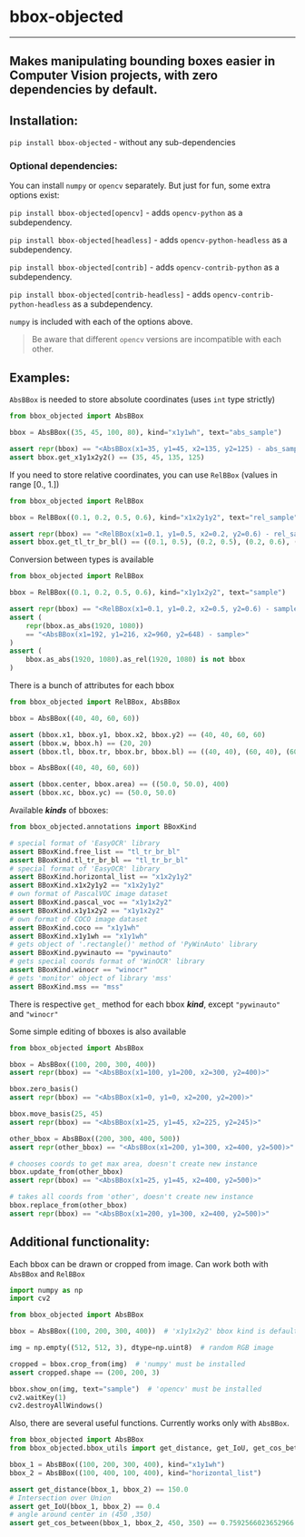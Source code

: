 # bbox-objected

---

Makes manipulating bounding boxes easier in Computer Vision projects, 
with zero dependencies by default.
---

## Installation:

`pip install bbox-objected` - without any sub-dependencies

### Optional dependencies:

You can install `numpy` or `opencv` separately. But just for fun, some extra options exist:

`pip install bbox-objected[opencv]` - adds `opencv-python` as a subdependency.

`pip install bbox-objected[headless]` - adds `opencv-python-headless` as a subdependency.

`pip install bbox-objected[contrib]` - adds `opencv-contrib-python` as a subdependency.

`pip install bbox-objected[contrib-headless]` - adds `opencv-contrib-python-headless` as a subdependency.

`numpy` is included with each of the options above.

> Be aware that different `opencv` versions are incompatible with each other.

## Examples:
`AbsBBox` is needed to store absolute coordinates (uses `int` type strictly)

```python
from bbox_objected import AbsBBox

bbox = AbsBBox((35, 45, 100, 80), kind="x1y1wh", text="abs_sample")

assert repr(bbox) == "<AbsBBox(x1=35, y1=45, x2=135, y2=125) - abs_sample>"
assert bbox.get_x1y1x2y2() == (35, 45, 135, 125)
```
If you need to store relative coordinates, you can use `RelBBox` (values in range [0., 1.])

```python
from bbox_objected import RelBBox

bbox = RelBBox((0.1, 0.2, 0.5, 0.6), kind="x1x2y1y2", text="rel_sample")

assert repr(bbox) == "<RelBBox(x1=0.1, y1=0.5, x2=0.2, y2=0.6) - rel_sample>"
assert bbox.get_tl_tr_br_bl() == ((0.1, 0.5), (0.2, 0.5), (0.2, 0.6), (0.1, 0.6))
```
Conversion between types is available

```python
from bbox_objected import RelBBox

bbox = RelBBox((0.1, 0.2, 0.5, 0.6), kind="x1y1x2y2", text="sample")

assert repr(bbox) == "<RelBBox(x1=0.1, y1=0.2, x2=0.5, y2=0.6) - sample>"
assert (
    repr(bbox.as_abs(1920, 1080))
    == "<AbsBBox(x1=192, y1=216, x2=960, y2=648) - sample>"
)
assert (
    bbox.as_abs(1920, 1080).as_rel(1920, 1080) is not bbox
)
```
There is a bunch of attributes for each bbox

```python
from bbox_objected import RelBBox, AbsBBox

bbox = AbsBBox((40, 40, 60, 60))

assert (bbox.x1, bbox.y1, bbox.x2, bbox.y2) == (40, 40, 60, 60)
assert (bbox.w, bbox.h) == (20, 20)
assert (bbox.tl, bbox.tr, bbox.br, bbox.bl) == ((40, 40), (60, 40), (60, 60), (40, 60))

bbox = AbsBBox((40, 40, 60, 60))

assert (bbox.center, bbox.area) == ((50.0, 50.0), 400)
assert (bbox.xc, bbox.yc) == (50.0, 50.0)
```
Available _**kinds**_ of bboxes:

```python
from bbox_objected.annotations import BBoxKind

# special format of 'EasyOCR' library
assert BBoxKind.free_list == "tl_tr_br_bl"
assert BBoxKind.tl_tr_br_bl == "tl_tr_br_bl"
# special format of 'EasyOCR' library
assert BBoxKind.horizontal_list == "x1x2y1y2"
assert BBoxKind.x1x2y1y2 == "x1x2y1y2"
# own format of PascalVOC image dataset
assert BBoxKind.pascal_voc == "x1y1x2y2"
assert BBoxKind.x1y1x2y2 == "x1y1x2y2"
# own format of COCO image dataset
assert BBoxKind.coco == "x1y1wh"
assert BBoxKind.x1y1wh == "x1y1wh"
# gets object of '.rectangle()' method of 'PyWinAuto' library
assert BBoxKind.pywinauto == "pywinauto"
# gets special coords format of 'WinOCR' library
assert BBoxKind.winocr == "winocr"
# gets 'monitor' object of library 'mss'
assert BBoxKind.mss == "mss"
```
There is respective `get_` method for each bbox _**kind**_, except `"pywinauto"` and `"winocr"`

Some simple editing of bboxes is also available

```python
from bbox_objected import AbsBBox

bbox = AbsBBox((100, 200, 300, 400))
assert repr(bbox) == "<AbsBBox(x1=100, y1=200, x2=300, y2=400)>"

bbox.zero_basis()
assert repr(bbox) == "<AbsBBox(x1=0, y1=0, x2=200, y2=200)>"

bbox.move_basis(25, 45)
assert repr(bbox) == "<AbsBBox(x1=25, y1=45, x2=225, y2=245)>"

other_bbox = AbsBBox((200, 300, 400, 500))
assert repr(other_bbox) == "<AbsBBox(x1=200, y1=300, x2=400, y2=500)>"

# chooses coords to get max area, doesn't create new instance
bbox.update_from(other_bbox)
assert repr(bbox) == "<AbsBBox(x1=25, y1=45, x2=400, y2=500)>"

# takes all coords from 'other', doesn't create new instance
bbox.replace_from(other_bbox)
assert repr(bbox) == "<AbsBBox(x1=200, y1=300, x2=400, y2=500)>"
```


## Additional functionality:
Each bbox can be drawn or cropped from image. Can work both with `AbsBBox` and `RelBBox`

```python
import numpy as np
import cv2

from bbox_objected import AbsBBox

bbox = AbsBBox((100, 200, 300, 400))  # 'x1y1x2y2' bbox kind is default

img = np.empty((512, 512, 3), dtype=np.uint8)  # random RGB image

cropped = bbox.crop_from(img)  # 'numpy' must be installed
assert cropped.shape == (200, 200, 3)

bbox.show_on(img, text="sample")  # 'opencv' must be installed
cv2.waitKey(1)
cv2.destroyAllWindows()
```
Also, there are several useful functions. Currently works only with `AbsBBox`.

```python
from bbox_objected import AbsBBox
from bbox_objected.bbox_utils import get_distance, get_IoU, get_cos_between

bbox_1 = AbsBBox((100, 200, 300, 400), kind="x1y1wh")
bbox_2 = AbsBBox((100, 400, 100, 400), kind="horizontal_list")

assert get_distance(bbox_1, bbox_2) == 150.0
# Intersection over Union
assert get_IoU(bbox_1, bbox_2) == 0.4
# angle around center in (450 ,350)
assert get_cos_between(bbox_1, bbox_2, 450, 350) == 0.7592566023652966
```

